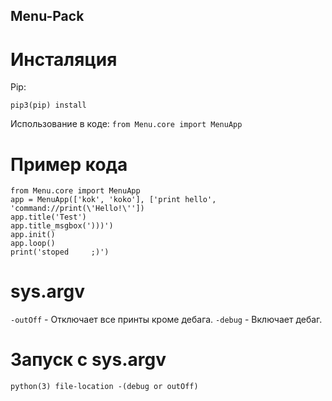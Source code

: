 ## Menu-Pack
# Инсталяция
Pip:
```
pip3(pip) install 
```
Использование в коде:
```from Menu.core import MenuApp```
# Пример кода
```
from Menu.core import MenuApp
app = MenuApp(['kok', 'koko'], ['print hello', 'command://print(\'Hello!\''])
app.title('Test')
app.title_msgbox(')))')
app.init()
app.loop()
print('stoped     ;)')
```
# sys.argv
```-outOff``` - Отключает все принты кроме дебага.
```-debug``` - Включает дебаг.
# Запуск с sys.argv
```python(3) file-location -(debug or outOff)```
